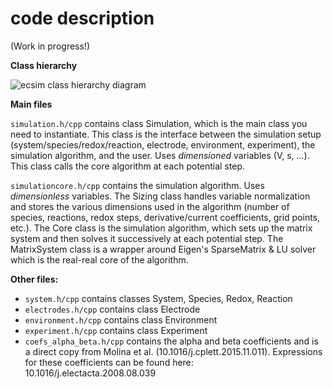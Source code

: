 # code description

(Work in progress!)

**Class hierarchy**

![ecsim class hierarchy diagram](/doc/class-hierarchy.png)

**Main files**

`simulation.h/cpp` contains class Simulation, which is the main class you need to instantiate. This class is the interface between the simulation setup (system/species/redox/reaction, electrode, environment, experiment), the simulation algorithm, and the user. Uses *dimensioned* variables (V, s, ...). This class calls the core algorithm at each potential step.

`simulationcore.h/cpp` contains the simulation algorithm. Uses *dimensionless* variables. The Sizing class handles variable normalization and stores the various dimensions used in the algorithm (number of species, reactions, redox steps, derivative/current coefficients, grid points, etc.). The Core class is the simulation algorithm, which sets up the matrix system and then solves it successively at each potential step. The MatrixSystem class is a wrapper around Eigen's SparseMatrix & LU solver which is the real-real core of the algorithm.

**Other files:**

* `system.h/cpp` contains classes System, Species, Redox, Reaction
* `electrodes.h/cpp` contains class Electrode
* `environment.h/cpp` contains class Environment
* `experiment.h/cpp` contains class Experiment
* `coefs_alpha_beta.h/cpp` contains the alpha and beta coefficients and is a direct copy from Molina et al. (10.1016/j.cplett.2015.11.011). Expressions for these coefficients can be found here: 10.1016/j.electacta.2008.08.039
